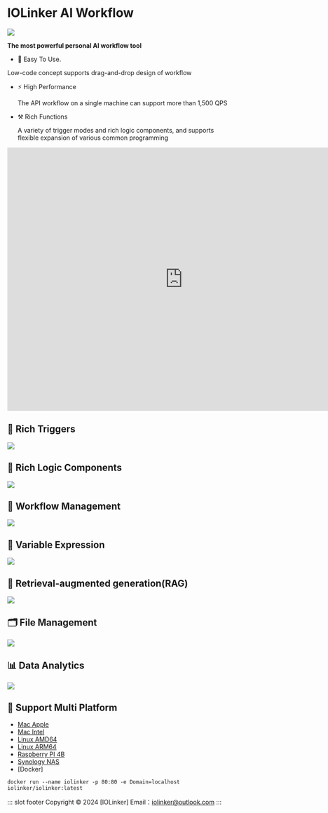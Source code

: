 # IOLinker AI Workflow

![](docs/.vuepress/public/logo.png)

**The most powerful personal AI workflow tool**

-  🤖 Easy To Use.

  Low-code concept supports drag-and-drop design of workflow

- ⚡ High Performance

  The API workflow on a single machine can support more than 1,500 QPS

- ⚒️ Rich Functions

  A variety of trigger modes and rich logic components, and supports flexible expansion of various common programming 

<iframe 
    width="800" 
    height="600" 
    src="https://www.youtube.com/embed/yeeWO2zKVgA"  frameborder="0" 
    allow="accelerometer; autoplay; encrypted-media; gyroscope; picture-in-picture" 
    allowfullscreen>
</iframe>


## 🌟 Rich Triggers
![](docs/.vuepress/public/rich-trigger.png)

## 🌟 Rich Logic Components
![](docs/.vuepress/public/logic.png)

## 🌟 Workflow Management
![](docs/.vuepress/public/workflow-management.png)

## 🌟 Variable Expression
![](docs/.vuepress/public/variable-expression.png)

## 🌟 Retrieval-augmented generation(RAG)
![](docs/.vuepress/public/local-knowledge.png)

## 🗂️ File Management
![](docs/.vuepress/public/file-management.png)

## 📊 Data Analytics
![](docs/.vuepress/public/data-analysis-worldmap.png)

## 🌟 Support Multi Platform
- [Mac Apple](https://github.com/iolinker/iolinker.com/releases/download/v0.8.1/iolinker-standalone-darwin-arm64-v0.8.1.tar.gz)
- [Mac Intel](https://github.com/iolinker/iolinker.com/releases/download/v0.8.1/iolinker-standalone-darwin-amd64-v0.8.1.tar.gz)
- [Linux AMD64](https://github.com/iolinker/iolinker.com/releases/download/v0.8.1/iolinker-standalone-linux-amd64-v0.8.1.tar.gz)
- [Linux ARM64](https://github.com/iolinker/iolinker.com/releases/download/v0.8.1/iolinker-standalone-linux-amd64-v0.8.1.tar.gz)
- [Raspberry PI 4B](https://github.com/iolinker/iolinker.com/releases/download/v0.8.1/iolinker-standalone-linux-armv7-v0.8.1.tar.gz)
- [Synology NAS](https://github.com/iolinker/iolinker.com/releases/download/v0.8.1/iolinker-standalone-linux-armv7-v0.8.1.tar.gz)
- [Docker]
```
docker run --name iolinker -p 80:80 -e Domain=localhost iolinker/iolinker:latest

```

::: slot footer
Copyright © 2024 [IOLinker] Email：iolinker@outlook.com
:::